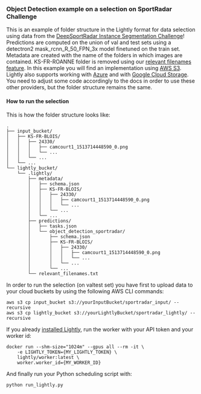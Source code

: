 ### Object Detection example on a selection on SportRadar Challenge

This is an example of folder structure in the Lightly format for data selection using data from the [DeepSportRadar Instance Segmentation Challenge](https://github.com/DeepSportRadar/instance-segmentation-challenge)!
Predictions are computed on the union of val and test sets using a detectron2 mask_rcnn_R_50_FPN_3x model finetuned on the train set. Metadata are created with the name of the folders in which images are contained. KS-FR-ROANNE folder is removed using our [relevant filenames feature](https://docs.lightly.ai/docs/relevant-filenames).
In this example you will find an implementation using [AWS S3](https://docs.lightly.ai/docs/aws-s3). Lightly also supports working with [Azure](https://docs.lightly.ai/docs/azure) and with [Google Cloud Storage](https://docs.lightly.ai/docs/google-cloud-storage). You need to adjust some code accordingly to the docs in order to use these other providers, but the folder structure remains the same.

#### How to run the selection

This is how the folder structure looks like:

```
.
├── input_bucket/
│   ├── KS-FR-BLOIS/
│   │   ├── 24330/
│   │   │   ├── camcourt1_1513714448590_0.png
│   │   │   └── ...
│   │   └── ...
│   └── ...
└── lightly_bucket/
    └── .lightly/
        ├── metadata/
        │   ├── schema.json
        │   ├── KS-FR-BLOIS/
        │   │   ├── 24330/
        │   │   │   ├── camcourt1_1513714448590_0.png
        │   │   │   └── ...
        │   │   └── ...
        │   └── ...
        ├── predictions/
        │   ├── tasks.json
        │   └── object_detection_sportradar/
        │       ├── schema.json
        │       ├── KS-FR-BLOIS/
        │       │   ├── 24330/
        │       │   │   ├── camcourt1_1513714448590_0.png
        │       │   │   └── ...
        │       │   └── ...
        │       └── ...
        └── relevant_filenames.txt
```

In order to run the selection (on valtest set) you have first to upload data to your cloud buckets by using the following AWS CLI commands:

```
aws s3 cp input_bucket s3://yourInputBucket/sportradar_input/ --recursive
aws s3 cp lightly_bucket s3://yourLightlyBucket/sportradar_lightly/ --recursive
```

If you already [installed Lightly](https://docs.lightly.ai/docs/install-lightly), run the worker with your API token and your worker id:

```
docker run --shm-size="1024m" --gpus all --rm -it \
    -e LIGHTLY_TOKEN={MY_LIGHTLY_TOKEN} \
    lightly/worker:latest \
    worker.worker_id={MY_WORKER_ID}
```

And finally run your Python scheduling script with:

```
python run_lightly.py
```
